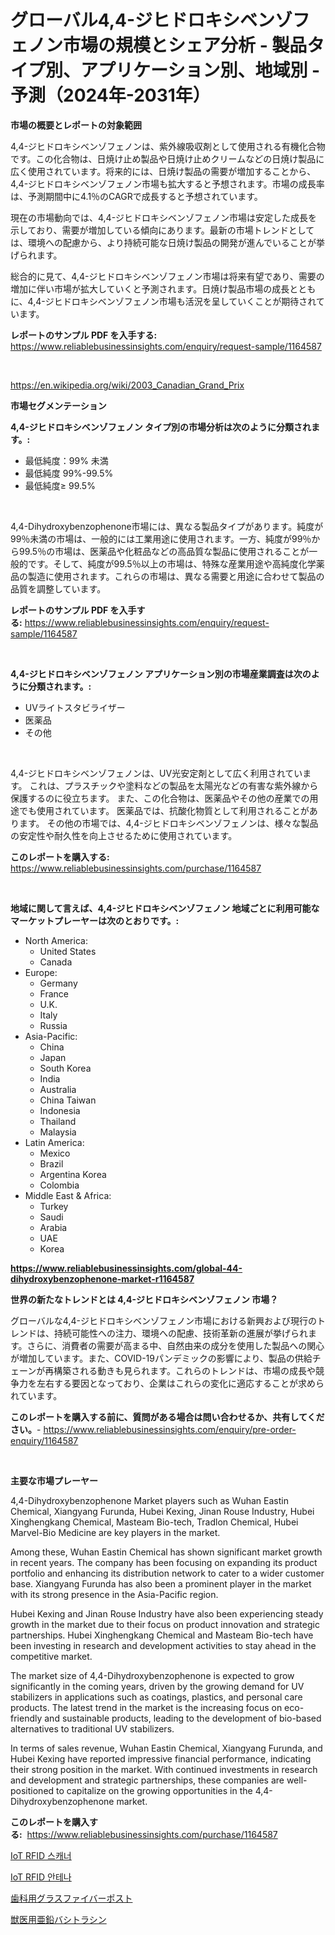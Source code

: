 <p><h1>グローバル4,4-ジヒドロキシベンゾフェノン市場の規模とシェア分析 - 製品タイプ別、アプリケーション別、地域別 - 予測（2024年-2031年）</h1></p><p><strong>市場の概要とレポートの対象範囲</strong></p>
<p><p>4,4-ジヒドロキシベンゾフェノンは、紫外線吸収剤として使用される有機化合物です。この化合物は、日焼け止め製品や日焼け止めクリームなどの日焼け製品に広く使用されています。将来的には、日焼け製品の需要が増加することから、4,4-ジヒドロキシベンゾフェノン市場も拡大すると予想されます。市場の成長率は、予測期間中に4.1％のCAGRで成長すると予想されています。</p><p>現在の市場動向では、4,4-ジヒドロキシベンゾフェノン市場は安定した成長を示しており、需要が増加している傾向にあります。最新の市場トレンドとしては、環境への配慮から、より持続可能な日焼け製品の開発が進んでいることが挙げられます。</p><p>総合的に見て、4,4-ジヒドロキシベンゾフェノン市場は将来有望であり、需要の増加に伴い市場が拡大していくと予測されます。日焼け製品市場の成長とともに、4,4-ジヒドロキシベンゾフェノン市場も活況を呈していくことが期待されています。</p></p>
<p><strong>レポートのサンプル PDF を入手する:</strong> <a href="https://www.reliablebusinessinsights.com/enquiry/request-sample/1164587">https://www.reliablebusinessinsights.com/enquiry/request-sample/1164587</a></p>
<p>&nbsp;</p>
<p><a href="https://en.wikipedia.org/wiki/2003_Canadian_Grand_Prix">https://en.wikipedia.org/wiki/2003_Canadian_Grand_Prix</a></p>
<p><strong>市場セグメンテーション</strong></p>
<p><strong>4,4-ジヒドロキシベンゾフェノン タイプ別の市場分析は次のように分類されます。:</strong></p>
<p><ul><li>最低純度：99% 未満</li><li>最低純度 99%-99.5%</li><li>最低純度≥ 99.5%</li></ul></p>
<p>&nbsp;</p>
<p><p>4,4-Dihydroxybenzophenone市場には、異なる製品タイプがあります。純度が99％未満の市場は、一般的には工業用途に使用されます。一方、純度が99％から99.5％の市場は、医薬品や化粧品などの高品質な製品に使用されることが一般的です。そして、純度が99.5％以上の市場は、特殊な産業用途や高純度化学薬品の製造に使用されます。これらの市場は、異なる需要と用途に合わせて製品の品質を調整しています。</p></p>
<p><strong>レポートのサンプル PDF を入手する:</strong>&nbsp;<a href="https://www.reliablebusinessinsights.com/enquiry/request-sample/1164587">https://www.reliablebusinessinsights.com/enquiry/request-sample/1164587</a></p>
<p>&nbsp;</p>
<p><strong> 4,4-ジヒドロキシベンゾフェノン アプリケーション別の市場産業調査は次のように分類されます。:</strong></p>
<p><ul><li>UVライトスタビライザー</li><li>医薬品</li><li>その他</li></ul></p>
<p>&nbsp;</p>
<p><p>4,4-ジヒドロキシベンゾフェノンは、UV光安定剤として広く利用されています。 これは、プラスチックや塗料などの製品を太陽光などの有害な紫外線から保護するのに役立ちます。 また、この化合物は、医薬品やその他の産業での用途でも使用されています。 医薬品では、抗酸化物質として利用されることがあります。 その他の市場では、4,4-ジヒドロキシベンゾフェノンは、様々な製品の安定性や耐久性を向上させるために使用されています。</p></p>
<p><strong>このレポートを購入する:</strong>&nbsp; <a href="https://www.reliablebusinessinsights.com/purchase/1164587">https://www.reliablebusinessinsights.com/purchase/1164587</a></p>
<p>&nbsp;</p>
<p><strong>地域に関して言えば、4,4-ジヒドロキシベンゾフェノン 地域ごとに利用可能なマーケットプレーヤーは次のとおりです。:</strong></p>
<p><ul>
    <li>
        North America:
        <ul>
            <li>United States</li>
            <li>Canada</li>
        </ul>
    </li>
    <li>
        Europe:
        <ul>
            <li>Germany</li>
            <li>France</li>
            <li>U.K.</li>
            <li>Italy</li>
            <li>Russia</li>
        </ul>
    </li>
    <li>
        Asia-Pacific:
        <ul>
            <li>China</li>
            <li>Japan</li>
            <li>South Korea</li>
            <li>India</li>
            <li>Australia</li>
            <li>China Taiwan</li>
            <li>Indonesia</li>
            <li>Thailand</li>
            <li>Malaysia</li>
        </ul>
    </li>
    <li>
        Latin America:
        <ul>
            <li>Mexico</li>
            <li>Brazil</li>
            <li>Argentina Korea</li>
            <li>Colombia</li>
        </ul>
    </li>
    <li>
        Middle East & Africa:
        <ul>
            <li>Turkey</li>
            <li>Saudi</li>
            <li>Arabia</li>
            <li>UAE</li>
            <li>Korea</li>
        </ul>
    </li>
    </ul></p>
<p><strong><a href="https://www.reliablebusinessinsights.com/global-44-dihydroxybenzophenone-market-r1164587">https://www.reliablebusinessinsights.com/global-44-dihydroxybenzophenone-market-r1164587</a></strong>&nbsp;</p>
<p><strong>世界の新たなトレンドとは 4,4-ジヒドロキシベンゾフェノン 市場？</strong></p>
<p><p>グローバルな4,4-ジヒドロキシベンゾフェノン市場における新興および現行のトレンドは、持続可能性への注力、環境への配慮、技術革新の進展が挙げられます。さらに、消費者の需要が高まる中、自然由来の成分を使用した製品への関心が増加しています。また、COVID-19パンデミックの影響により、製品の供給チェーンが再構築される動きも見られます。これらのトレンドは、市場の成長や競争力を左右する要因となっており、企業はこれらの変化に適応することが求められています。</p></p>
<p><strong>このレポートを購入する前に、質問がある場合は問い合わせるか、共有してください。</strong>- <a href="https://www.reliablebusinessinsights.com/enquiry/pre-order-enquiry/1164587">https://www.reliablebusinessinsights.com/enquiry/pre-order-enquiry/1164587</a></p>
<p>&nbsp;</p>
<p><strong>主要な市場プレーヤー</strong></p>
<p><p>4,4-Dihydroxybenzophenone Market players such as Wuhan Eastin Chemical, Xiangyang Furunda, Hubei Kexing, Jinan Rouse Industry, Hubei Xinghengkang Chemical, Masteam Bio-tech, Tradlon Chemical, Hubei Marvel-Bio Medicine are key players in the market.</p><p>Among these, Wuhan Eastin Chemical has shown significant market growth in recent years. The company has been focusing on expanding its product portfolio and enhancing its distribution network to cater to a wider customer base. Xiangyang Furunda has also been a prominent player in the market with its strong presence in the Asia-Pacific region.</p><p>Hubei Kexing and Jinan Rouse Industry have also been experiencing steady growth in the market due to their focus on product innovation and strategic partnerships. Hubei Xinghengkang Chemical and Masteam Bio-tech have been investing in research and development activities to stay ahead in the competitive market.</p><p>The market size of 4,4-Dihydroxybenzophenone is expected to grow significantly in the coming years, driven by the growing demand for UV stabilizers in applications such as coatings, plastics, and personal care products. The latest trend in the market is the increasing focus on eco-friendly and sustainable products, leading to the development of bio-based alternatives to traditional UV stabilizers.</p><p>In terms of sales revenue, Wuhan Eastin Chemical, Xiangyang Furunda, and Hubei Kexing have reported impressive financial performance, indicating their strong position in the market. With continued investments in research and development and strategic partnerships, these companies are well-positioned to capitalize on the growing opportunities in the 4,4-Dihydroxybenzophenone market.</p></p>
<p><strong>このレポートを購入する:</strong>&nbsp;&nbsp;<a href="https://www.reliablebusinessinsights.com/purchase/1164587">https://www.reliablebusinessinsights.com/purchase/1164587</a></p>
<p><p><a href="https://github.com/rcabello548/Market-Research-Report-List-1/blob/main/2590356154259.md">IoT RFID 스캐너</a></p><p><a href="https://github.com/KellyLyncyh543964/Market-Research-Report-List-2/blob/main/1902244154258.md">IoT RFID 안테나</a></p><p><a href="https://github.com/roulaayoub-saad/Market-Research-Report-List-1/blob/main/8425089145721.md">歯科用グラスファイバーポスト</a></p><p><a href="https://github.com/schmahlson/Market-Research-Report-List-2/blob/main/4870170145722.md">獣医用亜鉛バシトラシン</a></p></p>